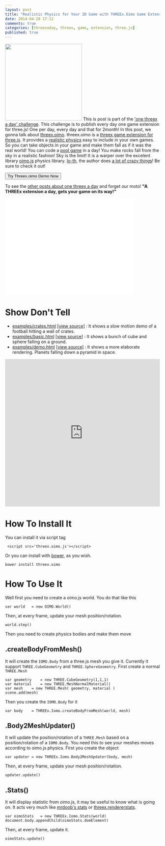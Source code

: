 ```yaml
---
layout: post
title: "Realistic Physics for Your 3D Game with THREEx.Oimo Game Extension For three.js"
date: 2014-04-28 17:12
comments: true
categories: [threexaday, threex, game, extension, three.js]
published: true
---
```


<a href='http://jeromeetienne.github.io/threex.oimo/examples/demo.html' target='_blank'><img class="right" src="https://raw.githubusercontent.com/jeromeetienne/threex.oimo/master/examples/images/screenshot-threex-oimo-512x512.jpg" width="250" height="250"></a>
This is post is part of the ['one threex a day' challenge](/blog/categories/threexaday/). This challenge is to publish every day one game extension for three.js! One per day, every day and that for 2month! In this post, we gonna talk about [threex.oimo](http://www.threejsgames.com/extensions/#threex.oimo).
threex.oimo is a [threex game extension for three.js](http://www.threejsgames.com/extensions/). It provides a [realistic physics](http://en.wikipedia.org/wiki/Game_physics) easy to include in your own games. So you can take objects in your game and make them fall as if it was the real world! You can code a [pool game](http://en.wikipedia.org/wiki/Pool_\(cue_sports\)) in a day!
You make rocks fall from the sky in a realistic fashion! Sky is the limit!
It is a warper over the excelent library [oimo.js](https://github.com/lo-th/Oimo.js) physics library. [lo-th](https://plus.google.com/114170447432405103307/posts), the author does [a lot of crazy things](http://3dflashlo.wordpress.com/)! Be sure to check it out! 

<a href='http://jeromeetienne.github.io/threex.oimo/examples/demo.html' target='_blank'><input type="button" value='Try Threex.oimo Demo Now'></a>

To see the [other posts about one threex a day](/blog/categories/threexaday/) and forget our moto! **"A THREEx extension a day, gets your game on its way!"**

<!-- more -->

<iframe width="420" height="315" src="//www.youtube.com/embed/wESF0NdMWBE" frameborder="0" allowfullscreen></iframe>

Show Don't Tell
===============
* [examples/crates.html](http://jeromeetienne.github.io/threex.oimo/examples/crates.html)
\[[view source](https://github.com/jeromeetienne/threex.oimo/blob/master/examples/crates.html)\] :
It shows a slow motion demo of a football hitting a wall of crates.
* [examples/basic.html](http://jeromeetienne.github.io/threex.oimo/examples/basic.html)
\[[view source](https://github.com/jeromeetienne/threex.oimo/blob/master/examples/basic.html)\] :
It shows a bunch of cube and sphere falling on a ground.
* [examples/demo.html](http://jeromeetienne.github.io/threex.oimo/examples/demo.html)
\[[view source](https://github.com/jeromeetienne/threex.oimo/blob/master/examples/demo.html)\] :
It shows a more elaborate rendering. Planets falling down a pyramid in space.


<iframe width="100%" height="480" src="http://jeromeetienne.github.io/threex.oimo/examples/demo.html" frameborder="0" allowfullscreen></iframe>

How To Install It
=================

You can install it via script tag

```
 <script src='threex.oimo.js'></script>
```

Or you can install with [bower](http://bower.io/), as you wish.

```
bower install threex.oimo
```

How To Use It
=============

Well first you need to create a oimo.js world. You do that like this

```
var world   = new OIMO.World()
```

Then, at every frame, update your mesh position/rotation.

```
world.step()
```

Then you need to create physics bodies and make them move

## .createBodyFromMesh()

It will create the ```IOMO.Body``` from a three.js mesh you give it. 
Currently it support ```THREE.CubeGeometry``` and ```THREE.SphereGeometry```. First create a normal ```THREE.Mesh```

```
var geometry    = new THREE.CubeGeometry(1,1,1)
var material    = new THREE.MeshNormalMaterial()
var mesh    = new THREE.Mesh( geometry, material )
scene.add(mesh)
```

Then you create the ```IOMO.Body``` for it

``` 
var body    = THREEx.Iomo.createBodyFromMesh(world, mesh)
```

## .Body2MeshUpdater()

It will update the position/rotation of a ```THREE.Mesh``` 
based on a position/rotation of a ```IOMO.Body```. You need
this to see your meshes moves according to oimo.js physics.
First you create the object

```
var updater = new THREEx.Iomo.Body2MeshUpdater(body, mesh)
```

Then, at every frame, update your mesh position/rotation.

```
updater.update()
```


## .Stats()

It will display statistic from oimo.js, it may be useful to know what is going on.
It acts very much like 
[mrdoob's stats]()
or 
[threex.rendererstats]().

```
var oimoStats   = new THREEx.Iomo.Stats(world)
document.body.appendChild(oimoStats.domElement)
```

Then, at every frame, update it.

```
oimoStats.update()
```


















